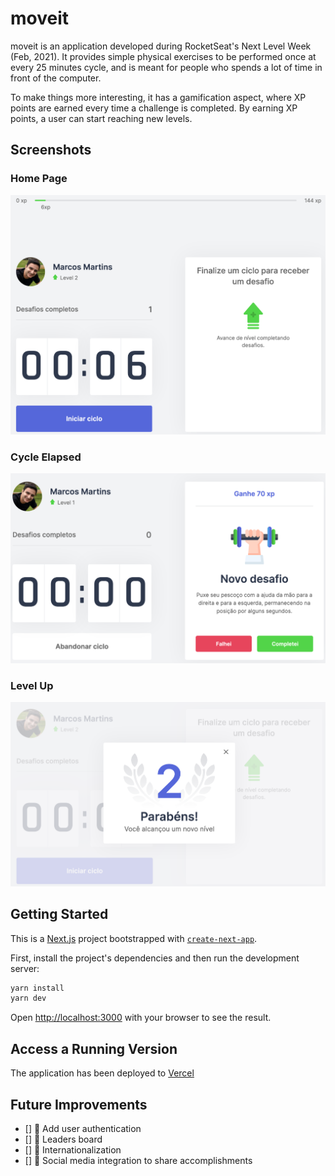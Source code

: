 # moveit

moveit is an application developed during RocketSeat's Next Level Week (Feb, 2021).
It provides simple physical exercises to be performed once at every 25 minutes cycle,
and is meant for people who spends a lot of time in front of the computer.

To make things more interesting, it has a gamification aspect, where XP points are earned
every time a challenge is completed. By earning XP points, a user can start reaching new
levels.

## Screenshots

### Home Page

![Home page](/docs/home.png 'Home Page')

### Cycle Elapsed

![Cycle elapsed](/docs/cycle-end.png 'Cycle Elapsed')

### Level Up

![Level up](/docs/level-up.png 'Level Up')

## Getting Started

This is a [Next.js](https://nextjs.org/) project bootstrapped with
[`create-next-app`](https://github.com/vercel/next.js/tree/canary/packages/create-next-app).

First, install the project's dependencies and then run the development server:

```bash
yarn install
yarn dev
```

Open [http://localhost:3000](http://localhost:3000) with your browser to see the result.

## Access a Running Version

The application has been deployed to [Vercel](https://vercel.com/new?utm_medium=default-template&filter=next.js&utm_source=create-next-app&utm_campaign=create-next-app-readme)

## Future Improvements

-   [] :construction: Add user authentication
-   [] :construction: Leaders board
-   [] :construction: Internationalization
-   [] :construction: Social media integration to share accomplishments
